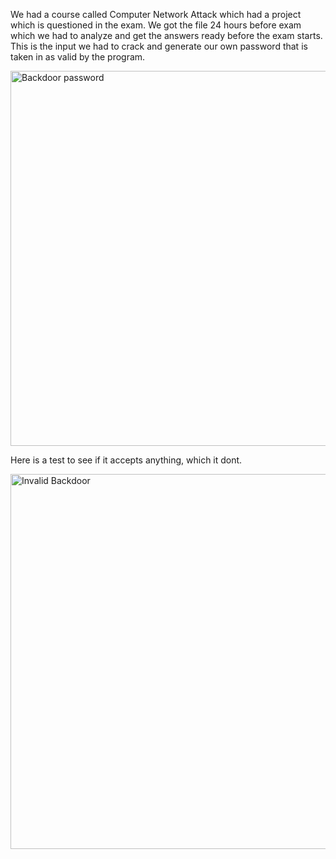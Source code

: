 We had a course called Computer Network Attack which had a project which is questioned in the exam. We got the file 24 hours before exam which we had to analyze and get the answers ready before the exam starts. This is the input we had to crack and generate our own password that is taken in as valid by the program. 







<img width="600" alt="Backdoor password" src="https://github.com/user-attachments/assets/6c513ad0-a8fc-4dca-8050-386825e62d44" />






Here is a test to see if it accepts anything, which it dont.






<img width="600" alt="Invalid Backdoor" src="https://github.com/user-attachments/assets/6af657bf-1a7b-48e2-b850-31c472d3aaf4" />
